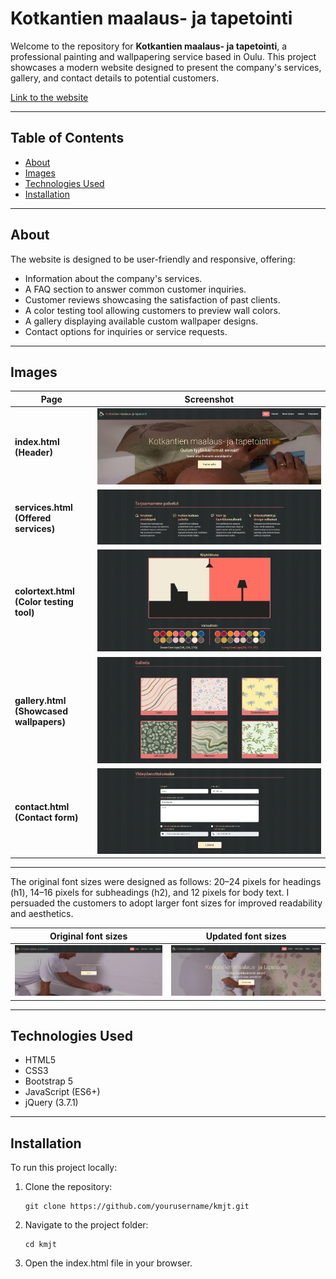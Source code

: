 # Kotkantien maalaus- ja tapetointi

Welcome to the repository for **Kotkantien maalaus- ja tapetointi**, a professional painting and wallpapering service based in Oulu. This project showcases a modern website designed to present the company's services, gallery, and contact details to potential customers.

[Link to the website](https://geronimo.okol.org/~junmar/kmjt/)

---

## Table of Contents
- [About](#about)
- [Images](#images)
- [Technologies Used](#technologies-used)
- [Installation](#installation)

---

## About

The website is designed to be user-friendly and responsive, offering:
- Information about the company's services.
- A FAQ section to answer common customer inquiries.
- Customer reviews showcasing the satisfaction of past clients.
- A color testing tool allowing customers to preview wall colors.
- A gallery displaying available custom wallpaper designs.
- Contact options for inquiries or service requests.

---

## Images

| Page                                      | Screenshot                                |
|-------------------------------------------|-------------------------------------------|
| **index.html<br>(Header)**                | ![Front page](images/showcase/showcase1.png) |
| **services.html<br>(Offered services)**   | ![Services page](images/showcase/showcase2.png) |
| **colortext.html<br>(Color testing tool)**| ![Color testing page](images/showcase/showcase3.png) |
| **gallery.html<br>(Showcased wallpapers)**| ![Gallery page](images/showcase/showcase4.png) |
| **contact.html<br>(Contact form)**        | ![Contact page](images/showcase/showcase5.png) |

---

The original font sizes were designed as follows: 20–24 pixels for headings (h1), 14–16 pixels for subheadings (h2), and 12 pixels for body text. I persuaded the customers to adopt larger font sizes for improved readability and aesthetics.

| Original font sizes                        | Updated font sizes                        |
|--------------------------------------------|-------------------------------------------|
| ![Front page](images/showcase/fontit2.png) | ![Front page](images/showcase/fontit1.png)|

---

## Technologies Used

- HTML5
- CSS3
- Bootstrap 5
- JavaScript (ES6+)
- jQuery (3.7.1)

---

## Installation

To run this project locally:

1. Clone the repository:
   ```
   git clone https://github.com/yourusername/kmjt.git
   ```
2. Navigate to the project folder:
   ```
   cd kmjt
   ```
3. Open the index.html file in your browser.
